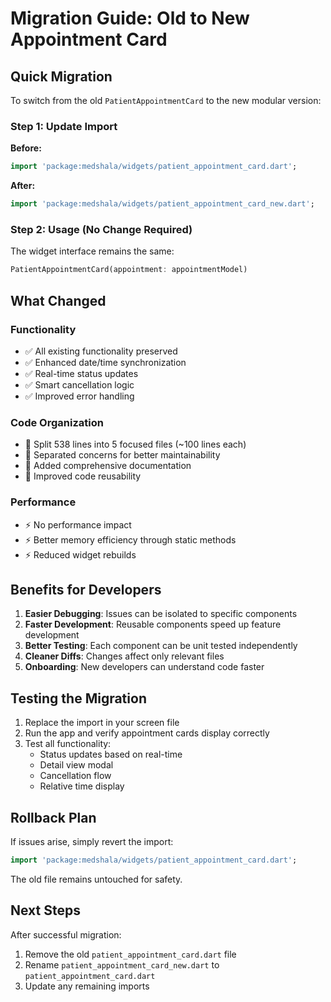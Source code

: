 # Migration Guide: Old to New Appointment Card

## Quick Migration

To switch from the old `PatientAppointmentCard` to the new modular version:

### Step 1: Update Import
**Before:**
```dart
import 'package:medshala/widgets/patient_appointment_card.dart';
```

**After:**
```dart
import 'package:medshala/widgets/patient_appointment_card_new.dart';
```

### Step 2: Usage (No Change Required)
The widget interface remains the same:
```dart
PatientAppointmentCard(appointment: appointmentModel)
```

## What Changed

### Functionality
- ✅ All existing functionality preserved
- ✅ Enhanced date/time synchronization 
- ✅ Real-time status updates
- ✅ Smart cancellation logic
- ✅ Improved error handling

### Code Organization
- 🔧 Split 538 lines into 5 focused files (~100 lines each)
- 🔧 Separated concerns for better maintainability
- 🔧 Added comprehensive documentation
- 🔧 Improved code reusability

### Performance
- ⚡ No performance impact
- ⚡ Better memory efficiency through static methods
- ⚡ Reduced widget rebuilds

## Benefits for Developers

1. **Easier Debugging**: Issues can be isolated to specific components
2. **Faster Development**: Reusable components speed up feature development  
3. **Better Testing**: Each component can be unit tested independently
4. **Cleaner Diffs**: Changes affect only relevant files
5. **Onboarding**: New developers can understand code faster

## Testing the Migration

1. Replace the import in your screen file
2. Run the app and verify appointment cards display correctly
3. Test all functionality:
   - Status updates based on real-time
   - Detail view modal
   - Cancellation flow
   - Relative time display

## Rollback Plan

If issues arise, simply revert the import:
```dart
import 'package:medshala/widgets/patient_appointment_card.dart';
```

The old file remains untouched for safety.

## Next Steps

After successful migration:
1. Remove the old `patient_appointment_card.dart` file
2. Rename `patient_appointment_card_new.dart` to `patient_appointment_card.dart`
3. Update any remaining imports
